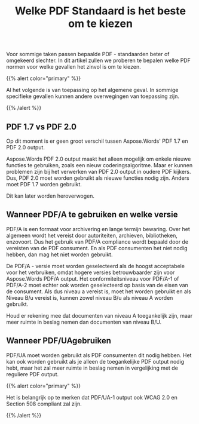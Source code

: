 ﻿---
title: Welke PDF Standaard is het beste om te kiezen
second_title: Aspose.Words voor C++
articleTitle: Welke PDF Standaard is het beste om te kiezen
linktitle: Welke PDF Standaard is het beste om te kiezen
description: "Kies de beste PDF standaard om het resultaat van uw programmeertaak in C++ te exporteren. Welke PDF standaard is beter– PDF 1.7, PDF 2.0, PDF/A-1, PDF/A-2, of PDF/UA."
type: docs
weight: 37
url: /nl/cpp/which-pdf-standard-is-better-to-choose/
timestamp: 2024-01-27-14-07-04
---

Voor sommige taken passen bepaalde PDF - standaarden beter of omgekeerd slechter. In dit artikel zullen we proberen te bepalen welke PDF normen voor welke gevallen het zinvol is om te kiezen.

{{% alert color="primary" %}}

Al het volgende is van toepassing op het algemene geval. In sommige specifieke gevallen kunnen andere overwegingen van toepassing zijn.

{{% /alert %}}

## PDF 1.7 vs PDF 2.0

Op dit moment is er geen groot verschil tussen Aspose.Words' PDF 1.7 en PDF 2.0 output.

Aspose.Words PDF 2.0 output maakt het alleen mogelijk om enkele nieuwe functies te gebruiken, zoals een nieuw coderingsalgoritme. Maar er kunnen problemen zijn bij het verwerken van PDF 2.0 output in oudere PDF kijkers. Dus, PDF 2.0 moet worden gebruikt als nieuwe functies nodig zijn. Anders moet PDF 1.7 worden gebruikt.

Dit kan later worden heroverwogen.

## Wanneer PDF/A te gebruiken en welke versie

PDF/A is een formaat voor archivering en lange termijn bewaring. Over het algemeen wordt het vereist door autoriteiten, archieven, bibliotheken, enzovoort. Dus het gebruik van PDF/A compliance wordt bepaald door de vereisten van de PDF consument. En als PDF consumenten het niet nodig hebben, dan mag het niet worden gebruikt.

De PDF/A - versie moet worden geselecteerd als de hoogst acceptabele voor het verbruiken, omdat hogere versies betrouwbaarder zijn voor Aspose.Words PDF/A output. Het conformiteitsniveau voor PDF/A-1 of PDF/A-2 moet echter ook worden geselecteerd op basis van de eisen van de consument. Als dus niveau a vereist is, moet het worden gebruikt en als Niveau B/u vereist is, kunnen zowel niveau B/u als niveau A worden gebruikt.

Houd er rekening mee dat documenten van niveau A toegankelijk zijn, maar meer ruimte in beslag nemen dan documenten van niveau B/U.

## Wanneer PDF/UAgebruiken

PDF/UA moet worden gebruikt als PDF consumenten dit nodig hebben. Het kan ook worden gebruikt als je alleen de toegankelijke PDF output nodig hebt, maar het zal meer ruimte in beslag nemen in vergelijking met de reguliere PDF output.

{{% alert color="primary" %}}

Het is belangrijk op te merken dat PDF/UA-1 output ook WCAG 2.0 en Section 508 compliant zal zijn.

{{% /alert %}}
